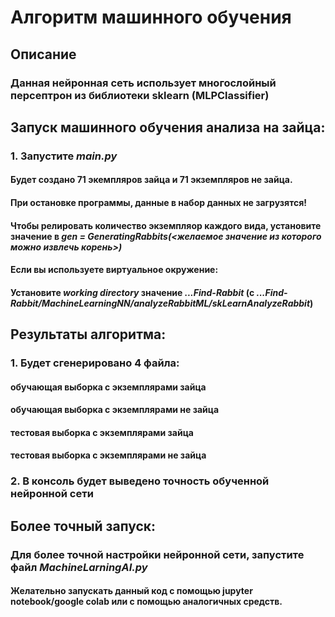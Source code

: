 # Алгоритм машинного обучения

## Описание
### Данная нейронная сеть использует многослойный персептрон из библиотеки sklearn (MLPClassifier)

## Запуск машинного обучения анализа на зайца:
### 1. Запустите _main.py_
#### Будет создано 71  экемпляров зайца и 71 экземпляров не зайца.
#### При остановке программы, данные в набор данных не загрузятся!
#### Чтобы релировать количество экземпляор каждого вида, установите значение в _gen = GeneratingRabbits(<желаемое значение из которого можно извлечь корень>)_
#### Если вы используете виртуальное окружение:
#### Установите _working directory_ значение _...Find-Rabbit_ (с _...Find-Rabbit/MachineLearningNN/analyzeRabbitML/skLearnAnalyzeRabbit_)


## Результаты алгоритма:
### 1. Будет сгенерировано 4 файла: 
#### обучающая выборка с экземплярами зайца 
#### обучающая выборка с экземплярами не зайца 
#### тестовая выборка с экземплярами зайца 
#### тестовая выборка с экземплярами не зайца 
### 2. В консоль будет выведено точность обученной нейронной сети

## Более точный запуск:
### Для более точной настройки нейронной сети, запустите файл _MachineLarningAI.py_
#### Желательно запускать данный код с помощью jupyter notebook/google colab или с помощью аналогичных средств.

